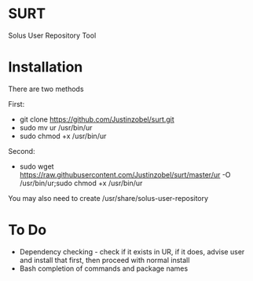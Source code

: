 # SURT
Solus User Repository Tool

# Installation
There are two methods

First:
* git clone https://github.com/Justinzobel/surt.git
* sudo mv ur /usr/bin/ur
* sudo chmod +x /usr/bin/ur

Second:
* sudo wget https://raw.githubusercontent.com/Justinzobel/surt/master/ur -O /usr/bin/ur;sudo chmod +x /usr/bin/ur

You may also need to create /usr/share/solus-user-repository

# To Do
* Dependency checking - check if it exists in UR, if it does, advise user and install that first, then proceed with normal install
* Bash completion of commands and package names
